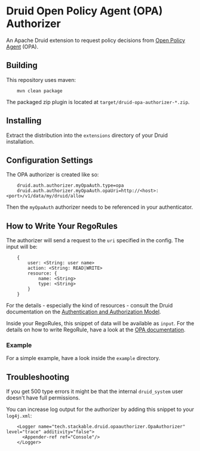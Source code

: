 # Druid Open Policy Agent (OPA) Authorizer

An Apache Druid extension to request policy decisions from [Open Policy Agent](https://www.openpolicyagent.org/) (OPA).

## Building

This repository uses maven:

        mvn clean package

The packaged zip plugin is located at `target/druid-opa-authorizer-*.zip`.

## Installing

Extract the distribution into the `extensions` directory of your Druid installation.

## Configuration Settings

The OPA authorizer is created like so:

        druid.auth.authorizer.myOpaAuth.type=opa
        druid.auth.authorizer.myOpaAuth.opaUri=http://<host>:<port>/v1/data/my/druid/allow

Then the `myOpaAuth` authorizer needs to be referenced in your authenticator.

## How to Write Your RegoRules

The authorizer will send a request to the `uri` specified in the config. The input will be:

        {
            user: <String: user name>
            action: <String: READ|WRITE>
            resource: {
                name: <String>
                type: <String>
            }
        }

For the details - especially the kind of resources - consult the Druid documentation on the [Authentication and Authorization Model](https://druid.apache.org/docs/latest/operations/security-user-auth.html#authentication-and-authorization-model).

Inside your RegoRules, this snippet of data will be available as `input`. For the details on how to write RegoRule, have a look at the [OPA documentation](https://www.openpolicyagent.org/docs/latest/).

### Example

For a simple example, have a look inside the `example` directory.

## Troubleshooting

If you get 500 type errors it might be that the internal `druid_system` user doesn't have full permissions.

You can increase log output for the authorizer by adding this snippet to your `log4j.xml`:

        <Logger name="tech.stackable.druid.opaauthorizer.OpaAuthorizer" level="trace" additivity="false">
          <Appender-ref ref="Console"/>
        </Logger>

